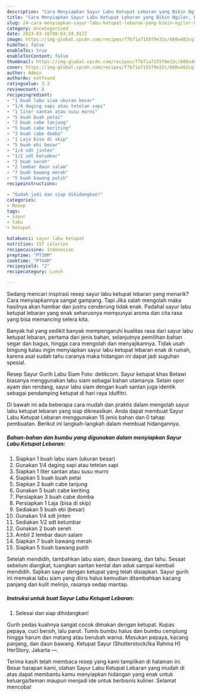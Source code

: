 ```yaml
---
description: "Cara Menyiapkan Sayur Labu Ketupat Lebaran yang Bikin Ngiler, Buat Buka Puasa}"
title: "Cara Menyiapkan Sayur Labu Ketupat Lebaran yang Bikin Ngiler, Buat Buka Puasa}"
slug: 24-cara-menyiapkan-sayur-labu-ketupat-lebaran-yang-bikin-ngiler-buat-buka-puasa
category: Uncategorized
date: 2023-03-16T08:03:24.917Z
image: https://img-global.cpcdn.com/recipes/f7b71a7155f9e32c/680x482cq70/sayur-labu-ketupat-lebaran-foto-resep-utama.jpg
hideToc: false
enableToc: true
enableTocContent: false
thumbnail: https://img-global.cpcdn.com/recipes/f7b71a7155f9e32c/680x482cq70/sayur-labu-ketupat-lebaran-foto-resep-utama.jpg
cover: https://img-global.cpcdn.com/recipes/f7b71a7155f9e32c/680x482cq70/sayur-labu-ketupat-lebaran-foto-resep-utama.jpg
author: Admin
authorAv: notfound
ratingvalue: 3.3
reviewcount: 8
recipeingredient:
- "1 buah labu siam ukuran besar"
- "1/4 daging sapi atau tetelan sapi"
- "1 liter santan atau susu murni"
- "5 buah buah petai"
- "2 buah cabe tanjung"
- "5 buah cabe keriting"
- "3 buah cabe domba"
- "1 Laja bisa di skip"
- "5 buah ebi besar"
- "1/4 sdt jinten"
- "1/2 sdt ketumbar"
- "2 buah sereh"
- "2 lembar daun salam"
- "7 buah bawang merah"
- "5 buah bawang putih"
recipeinstructions:

- "Sudah jadi dan siap dihidangkan!"
categories:
- Resep
tags:
- sayur
- labu
- ketupat

katakunci: sayur labu ketupat 
nutrition: 157 calories
recipecuisine: Indonesian
preptime: "PT30M"
cooktime: "PT44M"
recipeyield: "2"
recipecategory: Lunch

---
```



Sedang mencari inspirasi resep sayur labu ketupat lebaran yang menarik? Cara menyiapkannya sangat gampang. Tapi Jika salah mengolah maka hasilnya akan hambar dan justru cenderung tidak enak. Padahal sayur labu ketupat lebaran yang enak seharusnya mempunyai aroma dan cita rasa yang bisa memancing selera kita.


Banyak hal yang sedikit banyak mempengaruhi kualitas rasa dari sayur labu ketupat lebaran, pertama dari jenis bahan, selanjutnya pemilihan bahan segar dan bagus, hingga cara mengolah dan menyajikannya. Tidak usah bingung kalau ingin menyiapkan sayur labu ketupat lebaran enak di rumah, karena asal sudah tahu caranya maka hidangan ini dapat jadi suguhan spesial.

Resep Sayur Gurih Labu Siam Foto: detikcom. Sayur ketupat khas Betawi biasanya menggunakan labu siam sebagai bahan utamanya. Selain opor ayam dan rendang, sayur labu siam dengan kuah santan juga identik sebagai pendamping ketupat di hari raya Idulfitri.


Di bawah ini ada beberapa cara mudah dan praktis dalam mengolah sayur labu ketupat lebaran yang siap dikreasikan. Anda dapat membuat Sayur Labu Ketupat Lebaran menggunakan 15 jenis bahan dan 0 tahap pembuatan. Berikut ini langkah-langkah dalam membuat hidangannya.

<!--inarticleads1-->

##### Bahan-bahan dan bumbu yang digunakan dalam menyiapkan Sayur Labu Ketupat Lebaran:

1. Siapkan 1 buah labu siam (ukuran besar)
1. Gunakan 1/4 daging sapi atau tetelan sapi
1. Siapkan 1 liter santan atau susu murni
1. Siapkan 5 buah buah petai
1. Siapkan 2 buah cabe tanjung
1. Gunakan 5 buah cabe keriting
1. Persiapkan 3 buah cabe domba
1. Persiapkan 1 Laja (bisa di skip)
1. Sediakan 5 buah ebi (besar)
1. Gunakan 1/4 sdt jinten
1. Sediakan 1/2 sdt ketumbar
1. Gunakan 2 buah sereh
1. Ambil 2 lembar daun salam
1. Siapkan 7 buah bawang merah
1. Siapkan 5 buah bawang putih


Setelah mendidih, tambahkan labu siam, daun bawang, dan tahu. Sesaat sebelum diangkat, tuangkan santan kental dan aduk sampai kembali mendidih. Sajikan sayur dengan ketupat yang telah disiapkan. Sayur gurih ini memakai labu siam yang diiris halus kemudian ditambahkan kacang panjang dan kulit melinjo, rasanya sedap mantap. 

<!--inarticleads2-->

##### Instruksi untuk buat Sayur Labu Ketupat Lebaran:


1. Selesai dan siap dihidangkan!

Gurih pedas kuahnya sangat cocok dimakan dengan ketupat. Kupas pepaya, cuci bersih, lalu parut. Tumis bumbu halus dan bumbu cemplung hingga harum dan matang atau berubah warna. Masukan pepaya, kacang panjang, dan daun bawang. Ketupat Sayur (Shutterstock/Ika Rahma H) HerStory, Jakarta —. 

Terima kasih telah membaca resep yang kami tampilkan di halaman ini. Besar harapan kami, olahan Sayur Labu Ketupat Lebaran yang mudah di atas dapat membantu kamu menyiapkan hidangan yang enak untuk keluarga/teman maupun menjadi ide untuk berbisnis kuliner. Selamat mencoba!
